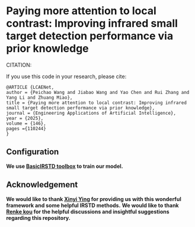 # Paying more attention to local contrast: Improving infrared small target detection performance via prior knowledge

CITATION:

If you use this code in your research, please cite:

	@ARTICLE {LCAENet,
	author = {Peichao Wang and Jiabao Wang and Yao Chen and Rui Zhang and Yang Li and Zhuang Miao},
	title = {Paying more attention to local contrast: Improving infrared small target detection performance via prior knowledge},
	journal = {Engineering Applications of Artificial Intelligence},
	year = {2025},
	volume = {146},
	pages ={110244}
	}

## Configuration
**We use [BasicIRSTD toolbox](https://github.com/XinyiYing/BasicIRSTD) to train our model.**
	
## Acknowledgement
**We would like to thank [Xinyi Ying](https://github.com/XinyiYing/BasicIRSTD) for providing us with this wonderful framework and some helpful IRSTD methods.** 
**We would like to thank [Renke kou](https://github.com/kourenke) for the helpful discussions and insightful suggestions regarding this repository.**